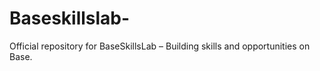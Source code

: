 # Baseskillslab-
Official repository for BaseSkillsLab – Building skills and opportunities on Base.
